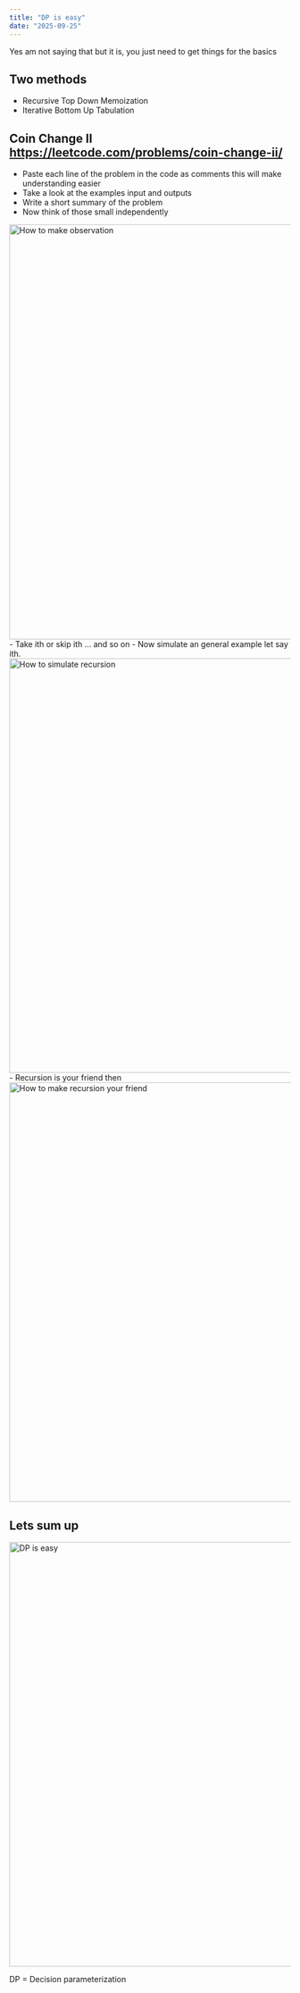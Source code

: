 ```yaml
---
title: "DP is easy"
date: "2025-09-25"
---
```


Yes am not saying that but it is, you just need to get things for the basics

## Two methods

- Recursive Top Down Memoization
- Iterative Bottom Up Tabulation

## Coin Change II https://leetcode.com/problems/coin-change-ii/

- Paste each line of the problem in the code as comments this will make understanding easier
- Take a look at the examples input and outputs
- Write a short summary of the problem
- Now think of those small independently
<img width="1326" height="743" alt="How to make observation" src="https://github.com/user-attachments/assets/df8553cc-f554-4e77-b359-f49cd2569a3b" />
- Take ith or skip ith ... and so on
- Now simulate an general example let say ith.
<img width="1328" height="742" alt="How to simulate recursion" src="https://github.com/user-attachments/assets/5e7aa784-7a31-4a71-978b-a0748370c752" />
- Recursion is your friend then
<img width="1333" height="751" alt="How to make recursion your friend" src="https://github.com/user-attachments/assets/8d648118-85b5-4c4d-853f-25d97cedd2cc" />

## Lets sum up

<img width="1335" height="760" alt="DP is easy" src="https://github.com/user-attachments/assets/9ec330eb-448e-40d6-bd0c-9b0720857ab9" />

DP = Decision parameterization
